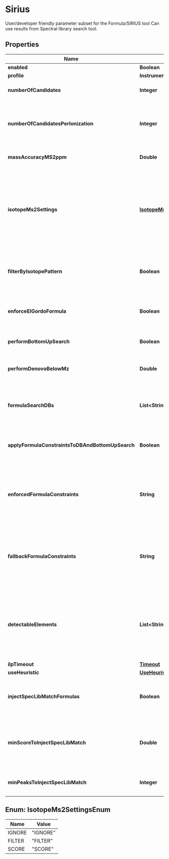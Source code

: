 

# Sirius

User/developer friendly parameter subset for the Formula/SIRIUS tool  Can use results from Spectral library search tool.

## Properties

| Name | Type | Description | Notes |
|------------ | ------------- | ------------- | -------------|
|**enabled** | **Boolean** | tags whether the tool is enabled |  [optional] |
|**profile** | **InstrumentProfile** |  |  [optional] |
|**numberOfCandidates** | **Integer** | Number of formula candidates to keep as result list (Formula Candidates). |  [optional] |
|**numberOfCandidatesPerIonization** | **Integer** | Use this parameter if you want to force SIRIUS to report at least  NumberOfCandidatesPerIonization results per ionization.  if &lt;&#x3D; 0, this parameter will have no effect and just the top  NumberOfCandidates results will be reported. |  [optional] |
|**massAccuracyMS2ppm** | **Double** | Maximum allowed mass deviation. Only molecular formulas within this mass window are considered. |  [optional] |
|**isotopeMs2Settings** | [**IsotopeMs2SettingsEnum**](#IsotopeMs2SettingsEnum) | Specify how isotope patterns in MS/MS should be handled.  &lt;p&gt;  FILTER: When filtering is enabled, molecular formulas are excluded if their  theoretical isotope pattern does not match the theoretical one, even if their MS/MS pattern has high score.  &lt;p&gt;  SCORE: Use them for SCORING. To use this the instrument should produce clear MS/MS isotope patterns  &lt;p&gt;  IGNORE: Ignore that there might be isotope patterns in MS/MS |  [optional] |
|**filterByIsotopePattern** | **Boolean** | When filtering is enabled, molecular formulas are excluded if their theoretical isotope pattern does not match the theoretical one, even if their MS/MS pattern has high score. |  [optional] |
|**enforceElGordoFormula** | **Boolean** | El Gordo may predict that an MS/MS spectrum is a lipid spectrum. If enabled, the corresponding molecular formula will be enforeced as molecular formula candidate. |  [optional] |
|**performBottomUpSearch** | **Boolean** | If true, molecular formula generation via bottom up search is enabled. |  [optional] |
|**performDenovoBelowMz** | **Double** | Specifies the m/z below which de novo molecular formula generation is enabled. Set to 0 to disable de novo molecular formula generation. |  [optional] |
|**formulaSearchDBs** | **List&lt;String&gt;** | List Structure database to extract molecular formulas from to reduce formula search space.  SIRIUS is quite good at de novo formula annotation, so only enable if you have a good reason. |  [optional] |
|**applyFormulaConstraintsToDBAndBottomUpSearch** | **Boolean** | By default, the formula (element) constraints are only applied to de novo molecular formula generation.  If true, the constraints are as well applied to database search and bottom up search. |  [optional] |
|**enforcedFormulaConstraints** | **String** | These configurations hold the information how to autodetect elements based on the given formula constraints.  Note: If the compound is already assigned to a specific molecular formula, this annotation is ignored.  &lt;p&gt;  Enforced: Enforced elements are always considered |  [optional] |
|**fallbackFormulaConstraints** | **String** | These configurations hold the information how to autodetect elements based on the given formula constraints.  Note: If the compound is already assigned to a specific molecular formula, this annotation is ignored.  &lt;p&gt;  Fallback: Fallback elements are used, if the auto-detection fails (e.g. no isotope pattern available) |  [optional] |
|**detectableElements** | **List&lt;String&gt;** | These configurations hold the information how to autodetect elements based on the given formula constraints.  Note: If the compound is already assigned to a specific molecular formula, this annotation is ignored.  &lt;p&gt;  Detectable: Detectable elements are added to the chemical alphabet, if there are indications for them (e.g. in isotope pattern) |  [optional] |
|**ilpTimeout** | [**Timeout**](Timeout.md) |  |  [optional] |
|**useHeuristic** | [**UseHeuristic**](UseHeuristic.md) |  |  [optional] |
|**injectSpecLibMatchFormulas** | **Boolean** | If true formula candidates that belong to spectral library matches above a certain threshold will  we inject/preserved for further analyses no matter which score they have or which filter is applied |  [optional] |
|**minScoreToInjectSpecLibMatch** | **Double** | Similarity Threshold to inject formula candidates no matter which score/rank they have or which filter settings are applied.  If threshold &gt;&#x3D; 0 formulas candidates with reference spectrum similarity above the threshold will be injected. |  [optional] |
|**minPeaksToInjectSpecLibMatch** | **Integer** | Matching peaks threshold to inject formula candidates no matter which score they have or which filter is applied. |  [optional] |



## Enum: IsotopeMs2SettingsEnum

| Name | Value |
|---- | -----|
| IGNORE | &quot;IGNORE&quot; |
| FILTER | &quot;FILTER&quot; |
| SCORE | &quot;SCORE&quot; |



